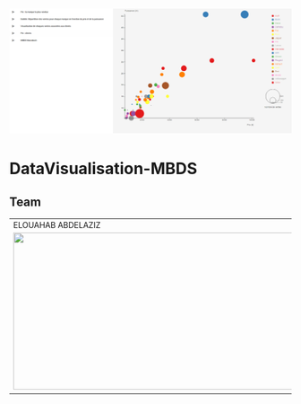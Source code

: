 # ![Ads](https://raw.githubusercontent.com/MrAbdelaziz/DataVisualisation-MBDS/master/pics/Bubble.png)

# DataVisualisation-MBDS

## Team

<table>
  <tr>
     <td>ELOUAHAB ABDELAZIZ</td>
     <td>LAARICH Karim</td>
  </tr>
  <tr>
    <td>
    <a href="https://github.com/MrAbdelaziz"><img src="https://avatars.githubusercontent.com/u/60048840?s=460" width=580 height=280></a>
    </td>
    <td>
    <a href="https://github.com/boli-dev"><img src="https://avatars.githubusercontent.com/u/62477906?v=4" width=580 height=280></a>
    </td>

  </tr>
 </table>